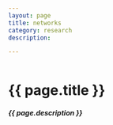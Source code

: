 ```yaml
---
layout: page
title: networks
category: research
description: 

---
```


<div class="post">

  <div style="overflow: hidden;">
  <h1 class="post-title">{{ page.title }}</h1>
  <h5 class="post-description">{{ page.description }}</h5>
  
  <!-- {% include category_index.html %} -->

  

  </div>
</div>



